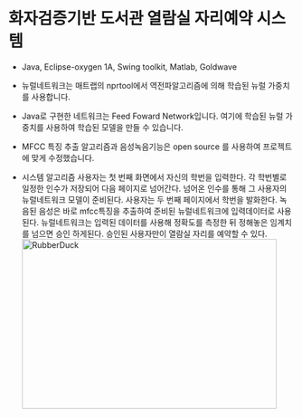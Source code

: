 # 화자검증기반 도서관 열람실 자리예약 시스템
* Java, Eclipse-oxygen 1A, Swing toolkit, Matlab, Goldwave

* 뉴럴네트워크는 매트랩의 nprtool에서 역전파알고리즘에 의해 학습된 뉴럴 가중치를 사용합니다.
* Java로 구현한 네트워크는 Feed Foward Network입니다. 여기에 학습된 뉴럴 가중치를 사용하여 학습된 모델을 만들 수 있습니다.

* MFCC 특징 추출 알고리즘과 음성녹음기능은 open source 를 사용하여 프로젝트에 맞게 수정했습니다.

* 시스템 알고리즘
 사용자는 첫 번째 화면에서 자신의 학번을 입력한다. 각 학번별로 일정한 인수가 저장되어 다음 페이지로 넘어간다. 넘어온 인수를 통해 그 사용자의 뉴럴네트워크 모델이 준비된다. 사용자는 두 번째 페이지에서 학번을 발화한다. 녹음된 음성은 바로 mfcc특징을 추출하여 준비된 뉴럴네트워크에 입력데이터로 사용된다. 뉴럴네트워크는 입력된 데이터를 사용해 정확도를 측정한 뒤 정해놓은 임계치를 넘으면 승인 하게된다. 승인된 사용자만이 열람실 자리를 예약할 수 있다.
<img src="Diagram.png" width="450px" height="300px" title="diagram" alt="RubberDuck"></img><br/>
